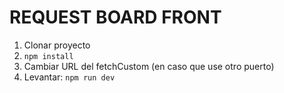 # REQUEST BOARD FRONT

1. Clonar proyecto
2. `npm install`
3. Cambiar URL del fetchCustom (en caso que use otro puerto)
4. Levantar: `npm run dev`
